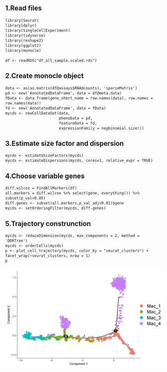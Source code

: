 ## 1.Read files
```
library(Seurat)
library(dplyr)
library(SingleCellExperiment)
library(tidyverse)
library(reshape2)
library(ggplot2)
library(monocle)

df <- readRDS("df_all_sample.scaled.rds")
```
## 2.Create monocle object
```
data <- as(as.matrix(df@assays$RNA@counts), 'sparseMatrix')
pd <- new('AnnotatedDataFrame', data = df@meta.data)
fData <- data.frame(gene_short_name = row.names(data), row.names = row.names(data))
fd <- new('AnnotatedDataFrame', data = fData)
mycds <- newCellDataSet(data,
                        phenoData = pd,
                        featureData = fd,
                        expressionFamily = negbinomial.size())
```
## 3.Estimate size factor and dispersion
```
mycds <- estimateSizeFactors(mycds)
mycds <- estimateDispersions(mycds, cores=1, relative_expr = TRUE)
```
## 4.Choose variable genes
```
diff.wilcox = FindAllMarkers(df)
all.markers = diff.wilcox %>% select(gene, everything()) %>% subset(p_val<0.05)
diff.genes <- subset(all.markers,p_val_adj<0.01)$gene
mycds <- setOrderingFilter(mycds, diff.genes)
```
## 5.Trajectory construnction
```
mycds <- reduceDimension(mycds, max_components = 2, method = 'DDRTree')
mycds <- orderCells(mycds)
p <- plot_cell_trajectory(mycds, color_by = "seurat_clusters") + facet_wrap(~seurat_clusters, nrow = 1)
p
```
![image](https://github.com/maxuying1218/scRNA-Seq-pipeline-zebrafish/blob/main/figures/5.macrophage_trajectory.jpg)
